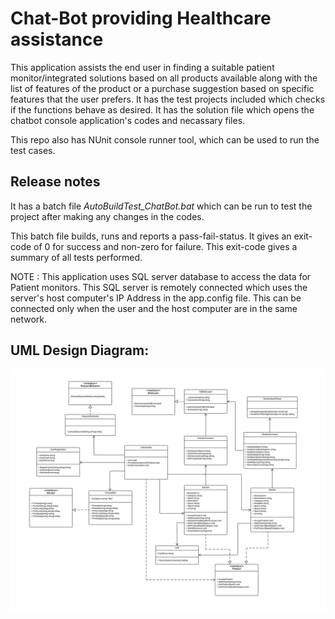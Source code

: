 # Chat-Bot providing Healthcare assistance

This application assists the end user in finding a suitable patient monitor/integrated solutions based on all products available along with the list of features of the product or a purchase suggestion based on specific features that the user prefers.
It has the test projects included which checks if the functions behave as desired. 
It has the solution file which opens the chatbot console application's codes and necassary files.

This repo also has NUnit console runner tool, which can be used to run the test cases.


## Release notes

It has a batch file *AutoBuildTest_ChatBot.bat* which can be run to test the project after making any changes in the codes.

This batch file builds, runs and reports a pass-fail-status. It gives an exit-code of 0 for success and non-zero for failure. This exit-code gives a summary of all tests performed.

NOTE : This application uses SQL server database to access the data for Patient monitors. This SQL server is remotely connected which uses the server's host computer's IP Address in the app.config file. This can be connected only when the user and the host computer are in the same network.

  
## UML Design Diagram:
![alt-text](https://github.com/gautamvr/ChatBot_HealthCareAssistance/blob/master/ChatBotDesignNew.png)
